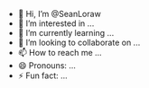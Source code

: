 - 👋 Hi, I’m @SeanLoraw
- 👀 I’m interested in ...
- 🌱 I’m currently learning ...
- 💞️ I’m looking to collaborate on ...
- 📫 How to reach me ...
- 😄 Pronouns: ...
- ⚡ Fun fact: ...

<!---
SeanLoraw/SeanLoraw is a ✨ special ✨ repository because its `README.md` (this file) appears on your GitHub profile.
You can click the Preview link to take a look at your changes.
--->
